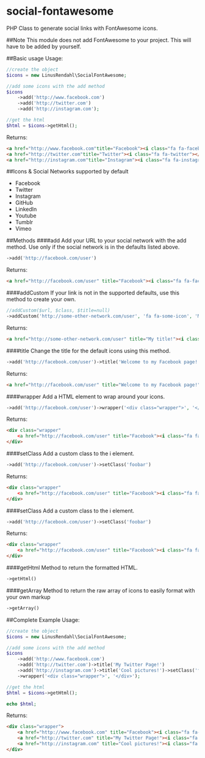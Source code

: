 social-fontawesome
==================

PHP Class to generate social links with FontAwesome icons.

##Note
This module does not add FontAwesome to your project. This will have to be added by yourself.

##Basic usage
Usage:
```php
//create the object
$icons = new LinusRendahl\SocialFontAwesome;

//add some icons with the add method
$icons
	->add('http://www.facebook.com')
	->add('http://twitter.com')
	->add('http://instagram.com');

//get the html
$html = $icons->getHtml();
```
Returns:
```html
<a href="http://www.facebook.com"title="Facebook"><i class="fa fa-facebook"></i></a>
<a href="http://twitter.com"title="Twitter"><i class="fa fa-twitter"></i></a>
<a href="http://instagram.com"title="Instagram"><i class="fa fa-instagram"></i></a>
```

##Icons & Social Networks supported by default
- Facebook
- Twitter
- Instagram
- GitHub
- LinkedIn
- Youtube
- Tumblr
- Vimeo

##Methods
####add
Add your URL to your social network with the add method. Use only if the social network is in the defaults listed above.
```php
->add('http://facebook.com/user')
```
Returns:
```html
<a href="http://facebook.com/user" title="Facebook"><i class="fa fa-facebook"></i></a>
```

####addCustom
If your link is not in the supported defaults, use this method to create your own.
```php
//addCustom($url, $class, $title=null)
->addCustom('http://some-other-network.com/user', 'fa fa-some-icon', 'My title!')
```
Returns:
```html
<a href="http://some-other-network.com/user" title="My title!"><i class="fa fa-some-icon"></i></a>
```

####title
Change the title for the default icons using this method.
```php
->add('http://facebook.com/user')->title('Welcome to my Facebook page!')
```
Returns:
```html
<a href="http://facebook.com/user" title="Welcome to my Facebook page!"><i class="fa fa-facebook"></i></a>
```

####wrapper
Add a HTML element to wrap around your icons.
```php
->add('http://facebook.com/user')->wrapper('<div class="wrapper">', '</div>')
```
Returns:
```html
<div class="wrapper"
	<a href="http://facebook.com/user" title="Facebook"><i class="fa fa-facebook"></i></a>
</div>
```

####setClass
Add a custom class to the i element.
```php
->add('http://facebook.com/user')->setClass('foobar')
```
Returns:
```html
<div class="wrapper"
	<a href="http://facebook.com/user" title="Facebook"><i class="fa fa-facebook foobar"></i></a>
</div>
```

####setClass
Add a custom class to the i element.
```php
->add('http://facebook.com/user')->setClass('foobar')
```
Returns:
```html
<div class="wrapper"
	<a href="http://facebook.com/user" title="Facebook"><i class="fa fa-facebook foobar"></i></a>
</div>
```

####getHtml
Method to return the formatted HTML.
```php
->getHtml()
```

####getArray
Method to return the raw array of icons to easily format with your own markup
```php
->getArray()
```

##Complete Example
Usage:
```php
//create the object
$icons = new LinusRendahl\SocialFontAwesome;

//add some icons with the add method
$icons
	->add('http://www.facebook.com')
	->add('http://twitter.com')->title('My Twitter Page!')
	->add('http://instagram.com')->title('Cool pictures!')->setClass('foobar')
	->wrapper('<div class="wrapper">', '</div>');

//get the html
$html = $icons->getHtml();

echo $html;
```

Returns:
```html
<div class="wrapper">
	<a href="http://www.facebook.com" title="Facebook"><i class="fa fa-facebook"></i></a>
	<a href="http://twitter.com" title="My Twitter Page!"><i class="fa fa-twitter"></i></a>
	<a href="http://instagram.com" title="Cool pictures!"><i class="fa fa-facebook foobar"></i></a>
</div>
```


